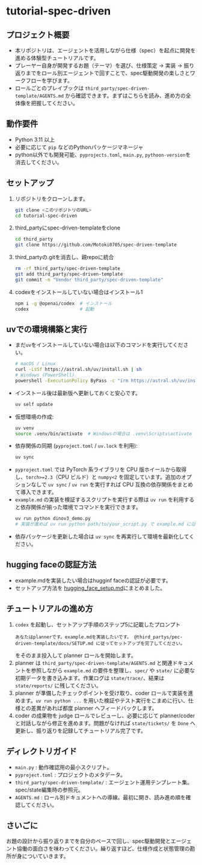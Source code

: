 # tutorial-spec-driven

## プロジェクト概要
- 本リポジトリは、エージェントを活用しながら仕様（spec）を起点に開発を進める体験型チュートリアルです。
- プレーヤー自身が開発するお題（テーマ）を選び、仕様策定 → 実装 → 振り返りまでをロール別エージェントで回すことで、spec駆動開発の楽しさとワークフローを学びます。
- ロールごとのプレイブックは `third_party/spec-driven-template/AGENTS.md` から確認できます。まずはこちらを読み、進め方の全体像を把握してください。

## 動作要件
- Python 3.11 以上
- 必要に応じて `pip` などのPythonパッケージマネージャ
- python以外でも開発可能、`pyprojects.toml`, `main.py`, `pythoon-version`を消去してください。

## セットアップ
1. リポジトリをクローンします。
   ```bash
   git clone <このリポジトリのURL>
   cd tutorial-spec-driven
   ```
2. third_partyにspec-driven-templateをclone
   ```bash
   cd third_party
   git clone https://github.com/Motoki0705/spec-driven-template
   ```
3. third_partyの.gitを消去し、親repoに統合
   ```bash
   rm -rf third_party/spec-driven-template
   git add third_party/spec-driven-template
   git commit -m "Vendor third_party/spec-driven-template"
   ```
4. codexをインストールしていない場合はインストール1
   ```bash
   npm i -g @openai/codex  # インストール 
   codex                   # 起動
   ```


## uvでの環境構築と実行
- まだ`uv`をインストールしていない場合は以下のコマンドを実行してください。
  ```bash
  # macOS / Linux
  curl -LsSf https://astral.sh/uv/install.sh | sh
  # Windows (PowerShell)
  powershell -ExecutionPolicy ByPass -c "irm https://astral.sh/uv/install.ps1 | iex"
  ```
- インストール後は最新版へ更新しておくと安心です。
  ```bash
  uv self update
  ```
- 仮想環境の作成:
  ```bash
  uv venv
  source .venv/bin/activate  # Windowsの場合は .venv\Scripts\activate
  ```
- 依存関係の同期 (`pyproject.toml` / `uv.lock` を利用):
  ```bash
  uv sync
  ```
- `pyproject.toml` では PyTorch 系ライブラリを CPU 版ホイールから取得し、`torch>=2.3`（CPU ビルド）と `numpy<2` を固定しています。追加のオプションなしで `uv sync` / `uv run` を実行すれば CPU 互換の依存関係をまとめて導入できます。
- `example.md` の実装を検証するスクリプトを実行する際は `uv run` を利用すると依存関係が揃った環境でコマンドを実行できます。
  ```bash
  uv run python dinov3_demo.py
  # 実装が進めば uv run python path/to/your_script.py で example.md に沿った処理を確認
  ```
- 依存パッケージを更新した場合は `uv sync` を再実行して環境を最新化してください。

## hugging faceの認証方法
- example.mdを実装したい場合はhugginf faceの認証が必要です。  
- セットアップ方法を [hugging_face_setup.md](docs/hugging_face_setup.md)にまとめました。  

## チュートリアルの進め方
1. `codex` を起動し、セットアップ手順のステップ5に記載したプロンプト  
   ```
   あなたはplannerです。example.mdを実装したいです。 @third_partys/pec-driven-template/docs/SETUP.md に従ってセットアップを完了してください。
   ```
   をそのまま投入して planner ロールを開始します。
2. planner は `third_party/spec-driven-template/AGENTS.md` と関連ドキュメントを参照しながら `example.md` の要件を整理し、`spec/` や `state/` に必要な初期データを書き込みます。作業ログは `state/trace/`、結果は `state/reports/` に残してください。
3. planner が準備したチェックポイントを受け取り、coder ロールで実装を進めます。`uv run python ...` を用いた検証やテスト実行をこまめに行い、仕様との差異があれば都度 planner へフィードバックします。
4. coder の成果物を judge ロールでレビューし、必要に応じて planner/coder と対話しながら修正を進めます。問題がなければ `state/tickets/` を `Done` へ更新し、振り返りを記録してチュートリアル完了です。

## ディレクトリガイド
- `main.py` : 動作確認用の最小スクリプト。
- `pyproject.toml` : プロジェクトのメタデータ。
- `third_party/spec-driven-template/` : エージェント運用テンプレート集。spec/state編集時の参照元。
- `AGENTS.md` : ロール別ドキュメントへの導線。最初に開き、読み進め順を確認してください。

## さいごに
お題の設計から振り返りまでを自分のペースで回し、spec駆動開発とエージェント協働の面白さを味わってください。繰り返すほど、仕様作成と状態管理の勘所が身についていきます。
